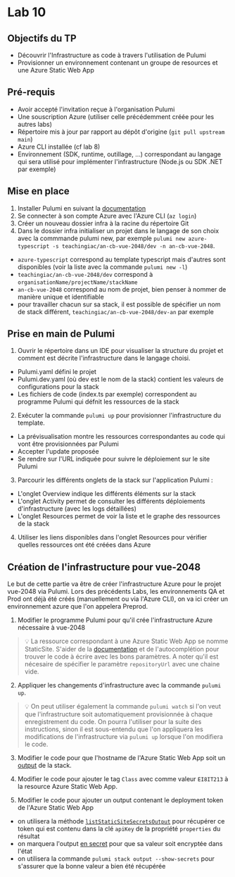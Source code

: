 # Lab 10

## Objectifs du TP

- Découvrir l'Infrastructure as code à travers l'utilisation de Pulumi
- Provisionner un environnement contenant un groupe de resources et une Azure Static Web App

## Pré-requis

- Avoir accepté l'invitation reçue à l'organisation Pulumi
- Une souscription Azure (utiliser celle précédemment créée pour les autres labs)
- Répertoire mis à jour par rapport au dépôt d'origine (`git pull upstream main`)
- Azure CLI installée (cf lab 8)
- Environnement (SDK, runtime, outillage, ...) correspondant au langage qui sera utilisé pour implémenter l'infrastructure (Node.js ou SDK .NET par exemple)

## Mise en place

1. Installer Pulumi en suivant la [documentation](https://www.pulumi.com/docs/get-started/install/)
2. Se connecter à son compte Azure avec l'Azure CLI (`az login`)
3. Créer un nouveau dossier infra à la racine du répertoire Git
4. Dans le dossier infra initialiser un projet dans le langage de son choix avec la commmande pulumi new, par exemple `pulumi new azure-typescript -s teachingiac/an-cb-vue-2048/dev -n an-cb-vue-2048`.
  - `azure-typescript` correspond au template typescript mais d'autres sont disponibles (voir la liste avec la commande `pulumi new -l`)
  - `teachingiac/an-cb-vue-2048/dev` correspond à `organisationName/projectName/stackName`
  - `an-cb-vue-2048` correspond au nom de projet, bien penser à nommer de manière unique et identifiable
  - pour travailler chacun sur sa stack, il est possible de spécifier un nom de stack différent, `teachingiac/an-cb-vue-2048/dev-an` par exemple


## Prise en main de Pulumi

1. Ouvrir le répertoire dans un IDE pour visualiser la structure du projet et comment est décrite l'infrastructure dans le langage choisi.
 - Pulumi.yaml défini le projet
 - Pulumi.dev.yaml (où dev est le nom de la stack) contient les valeurs de configurations pour la stack
 - Les fichiers de code (index.ts par exemple) correspondent au programme Pulumi qui défnit les ressources de la stack
2. Exécuter la commande `pulumi up` pour provisionner l'infrastructure du template.
 - La prévisualisation montre les ressources correspondantes au code qui vont être provisionnées par Pulumi
 - Accepter l'update proposée
 - Se rendre sur l'URL indiquée pour suivre le déploiement sur le site Pulumi
3. Parcourir les différents onglets de la stack sur l'application Pulumi :
- L'onglet Overview indique les différents éléments sur la stack
- L'onglet Activity permet de consulter les différents déploiements d'infrastructure (avec les logs détaillées)
- L'onglet Resources permet de voir la liste et le graphe des ressources de la stack
4. Utiliser les liens disponibles dans l'onglet Resources pour vérifier quelles ressources ont été créées dans Azure

## Création de l'infrastructure pour vue-2048

Le but de cette partie va être de créer l'infrastructure Azure pour le projet vue-2048 via Pulumi.
Lors des précédents Labs, les environnements QA et Prod ont déjà été créés (manuellement ou via l'Azure CLI), on va ici créer un environnement azure que l'on appelera Preprod.

1. Modifier le programme Pulumi pour qu'il crée l'infrastructure Azure nécessaire à vue-2048

> 💡 La ressource correspondant à une Azure Static Web App se nomme StaticSite. S'aider de la [documentation](https://www.pulumi.com/registry/packages/azure-native/api-docs/web/staticsite/) et de l'autocomplétion pour trouver le code à écrire avec les bons paramètres. A noter qu'il est nécesaire de spécifier le paramètre `repositoryUrl` avec une chaine vide.

2. Appliquer les changements d'infrastructure avec la commande `pulumi up`.

> 💡 On peut utiliser également la commande `pulumi watch` si l'on veut que l'infrastructure soit automatiquement provisionnée à chaque enregistrement du code. On pourra l'utiliser pour la suite des instructions, sinon il est sous-entendu que l'on appliquera les modifications de l'infrastructure via `pulumi up` lorsque l'on modifiera le code.

3. Modifier le code pour que l'hostname de l'Azure Static Web App soit un [output](https://www.pulumi.com/learn/building-with-pulumi/stack-outputs/) de la stack.

4. Modifier le code pour ajouter le tag `Class` avec comme valeur `EI8IT213` à la resource Azure Static Web App.

5. Modifier le code pour ajouter un output contenant le deployment token de l'Azure Static Web App
 - on utilisera la méthode [`listStaticSiteSecretsOutput`](https://www.pulumi.com/registry/packages/azure-native/api-docs/web/liststaticsitesecrets/) pour récupérer ce token qui est contenu dans la clé `apiKey` de la propriété `properties` du résultat
 - on marquera l'output [en secret](https://www.pulumi.com/docs/intro/concepts/secrets/) pour que sa valeur soit encryptée dans l'état
 - on utilisera la commande `pulumi stack output --show-secrets` pour s'assurer que la bonne valeur a bien été récupérée